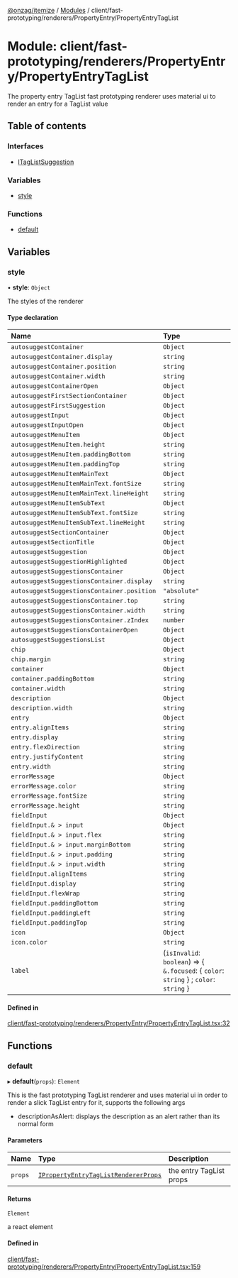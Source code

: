 [@onzag/itemize](../README.md) / [Modules](../modules.md) / client/fast-prototyping/renderers/PropertyEntry/PropertyEntryTagList

# Module: client/fast-prototyping/renderers/PropertyEntry/PropertyEntryTagList

The property entry TagList fast prototyping renderer uses material ui to render
an entry for a TagList value

## Table of contents

### Interfaces

- [ITagListSuggestion](../interfaces/client_fast_prototyping_renderers_PropertyEntry_PropertyEntryTagList.ITagListSuggestion.md)

### Variables

- [style](client_fast_prototyping_renderers_PropertyEntry_PropertyEntryTagList.md#style)

### Functions

- [default](client_fast_prototyping_renderers_PropertyEntry_PropertyEntryTagList.md#default)

## Variables

### style

• **style**: `Object`

The styles of the renderer

#### Type declaration

| Name | Type |
| :------ | :------ |
| `autosuggestContainer` | `Object` |
| `autosuggestContainer.display` | `string` |
| `autosuggestContainer.position` | `string` |
| `autosuggestContainer.width` | `string` |
| `autosuggestContainerOpen` | `Object` |
| `autosuggestFirstSectionContainer` | `Object` |
| `autosuggestFirstSuggestion` | `Object` |
| `autosuggestInput` | `Object` |
| `autosuggestInputOpen` | `Object` |
| `autosuggestMenuItem` | `Object` |
| `autosuggestMenuItem.height` | `string` |
| `autosuggestMenuItem.paddingBottom` | `string` |
| `autosuggestMenuItem.paddingTop` | `string` |
| `autosuggestMenuItemMainText` | `Object` |
| `autosuggestMenuItemMainText.fontSize` | `string` |
| `autosuggestMenuItemMainText.lineHeight` | `string` |
| `autosuggestMenuItemSubText` | `Object` |
| `autosuggestMenuItemSubText.fontSize` | `string` |
| `autosuggestMenuItemSubText.lineHeight` | `string` |
| `autosuggestSectionContainer` | `Object` |
| `autosuggestSectionTitle` | `Object` |
| `autosuggestSuggestion` | `Object` |
| `autosuggestSuggestionHighlighted` | `Object` |
| `autosuggestSuggestionsContainer` | `Object` |
| `autosuggestSuggestionsContainer.display` | `string` |
| `autosuggestSuggestionsContainer.position` | ``"absolute"`` |
| `autosuggestSuggestionsContainer.top` | `string` |
| `autosuggestSuggestionsContainer.width` | `string` |
| `autosuggestSuggestionsContainer.zIndex` | `number` |
| `autosuggestSuggestionsContainerOpen` | `Object` |
| `autosuggestSuggestionsList` | `Object` |
| `chip` | `Object` |
| `chip.margin` | `string` |
| `container` | `Object` |
| `container.paddingBottom` | `string` |
| `container.width` | `string` |
| `description` | `Object` |
| `description.width` | `string` |
| `entry` | `Object` |
| `entry.alignItems` | `string` |
| `entry.display` | `string` |
| `entry.flexDirection` | `string` |
| `entry.justifyContent` | `string` |
| `entry.width` | `string` |
| `errorMessage` | `Object` |
| `errorMessage.color` | `string` |
| `errorMessage.fontSize` | `string` |
| `errorMessage.height` | `string` |
| `fieldInput` | `Object` |
| `fieldInput.& > input` | `Object` |
| `fieldInput.& > input.flex` | `string` |
| `fieldInput.& > input.marginBottom` | `string` |
| `fieldInput.& > input.padding` | `string` |
| `fieldInput.& > input.width` | `string` |
| `fieldInput.alignItems` | `string` |
| `fieldInput.display` | `string` |
| `fieldInput.flexWrap` | `string` |
| `fieldInput.paddingBottom` | `string` |
| `fieldInput.paddingLeft` | `string` |
| `fieldInput.paddingTop` | `string` |
| `icon` | `Object` |
| `icon.color` | `string` |
| `label` | (`isInvalid`: `boolean`) => { `&.focused`: { `color`: `string`  } ; `color`: `string`  } |

#### Defined in

[client/fast-prototyping/renderers/PropertyEntry/PropertyEntryTagList.tsx:32](https://github.com/onzag/itemize/blob/f2db74a5/client/fast-prototyping/renderers/PropertyEntry/PropertyEntryTagList.tsx#L32)

## Functions

### default

▸ **default**(`props`): `Element`

This is the fast prototyping TagList renderer and uses material ui in order to render a slick
TagList entry for it, supports the following args

- descriptionAsAlert: displays the description as an alert rather than its normal form

#### Parameters

| Name | Type | Description |
| :------ | :------ | :------ |
| `props` | [`IPropertyEntryTagListRendererProps`](../interfaces/client_internal_components_PropertyEntry_PropertyEntryTagList.IPropertyEntryTagListRendererProps.md) | the entry TagList props |

#### Returns

`Element`

a react element

#### Defined in

[client/fast-prototyping/renderers/PropertyEntry/PropertyEntryTagList.tsx:159](https://github.com/onzag/itemize/blob/f2db74a5/client/fast-prototyping/renderers/PropertyEntry/PropertyEntryTagList.tsx#L159)
